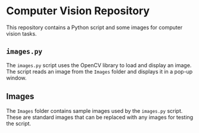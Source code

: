 # Computer Vision Repository

This repository contains a Python script and some images for computer vision tasks.

## `images.py`
The `images.py` script uses the OpenCV library to load and display an image. The script reads an image from the `Images` folder and displays it in a pop-up window.

## Images
The `Images` folder contains sample images used by the `images.py` script. These are standard images that can be replaced with any images for testing the script.

